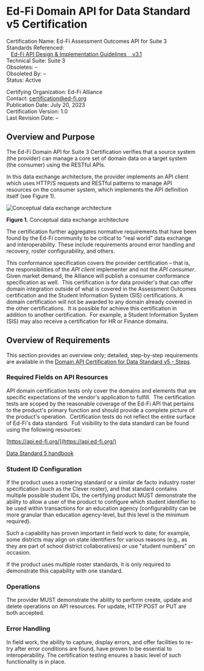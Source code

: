 # Ed-Fi Domain API for Data Standard v5 Certification

Certification Name: Ed-Fi Assessment Outcomes API for Suite 3 \
Standards Referenced:\
   [Ed-Fi API Design & Implementation Guidelines    v3.1](https://edfi.atlassian.net/wiki/spaces/EFAPIGUIDE/overview)\
Technical
Suite: Suite 3\
Obsoletes: – \
Obsoleted By: – \
Status: Active

Certifying Organization: Ed-Fi Alliance \
Contact: [certification@ed-fi.org](mailto:certification@ed-fi.org) \
Publication Date: July 20, 2023 \
Certification Version: 1.0 \
Last Revision Date: –

## Overview and Purpose

The Ed-Fi Domain API for Suite 3 Certification verifies that a source system
(the provider) can manage a core set of domain data on a target system (the
consumer) using the RESTful APIs.

In this data exchange architecture, the provider implements an API client which
uses HTTP/S requests and RESTful patterns to manage API resources on the
consumer system, which implements the API definition itself (see Figure 1).

![Conceptual data exchange
architecture](https://edfidocs.blob.core.windows.net/$web/img/partners/certification/provider-consumer.png)

**Figure 1.** Conceptual data exchange architecture

The certification further aggregates normative requirements that have been found
by the Ed-Fi community to be critical to "real world" data exchange and
interoperability. These include requirements around error handling and recovery,
roster configurability, and others.

This conformance specification covers the provider certification _–_ that is,
the responsibilities of the _API_ _client_ implementer and not the _API_
_consumer_. Given market demand, the Alliance will publish a consumer
conformance specification as well.  This certification is for data provider's
that can offer domain integration outside of what is covered in the Assessment
Outcomes certification and the Student Information System (SIS) certifications.
A domain certification will not be awarded to any domain already covered in the
other certifications.  It is possible for achieve this certification in addition
to another certification.  For example, a Student Information System (SIS) may
also receive a certification for HR or Finance domains.

## Overview of Requirements

This section provides an overview only; detailed, step-by-step requirements are
available in
the [Domain API Certification for Data Standard v5 - Steps](./certification-steps.md).

### Required Fields on API Resources

API domain certification tests only cover the domains and elements that are
specific expectations of the vendor's application to fulfill.  The certification
tests are scoped by the reasonable coverage of the Ed-Fi API that pertains to
the product's primary function and should provide a complete picture of the
product's operation.  Certification tests do not reflect the entire surface of
Ed-Fi's data standard.  Full visibility to the data standard can be found using
the following resources:

[https://api.ed-fi.org/](https://api.ed-fi.org/)

[Data Standard 5 handbook](https://schema.ed-fi.org/datahandbook-v500pre2/#/)

### Student ID Configuration

If the product uses a rostering standard or a similar de facto industry roster
specification (such as the Clever roster), and that standard contains multiple
possible student IDs, the certifying product MUST demonstrate the ability to
allow a user of the product to configure which student identifier to be used
within transactions for an education agency (configurability can be more
granular than education agency-level, but this level is the minimum required).

Such a capability has proven important in field work to date; for example, some
districts may align on state identifiers for various reasons (e.g., as they are
part of school district collaboratives) or use "student numbers" on occasion.

If the product uses multiple roster standards, it is only required to
demonstrate this capability with one standard.

### Operations

The provider MUST demonstrate the ability to perform create, update and delete
operations on API resources. For update, HTTP POST or PUT are both accepted.

### Error Handling

In field work, the ability to capture, display errors, and offer facilities to
re-try after error conditions are found, have proven to be essential to
interoperability. The certification testing ensures a basic level of such
functionality is in place.
